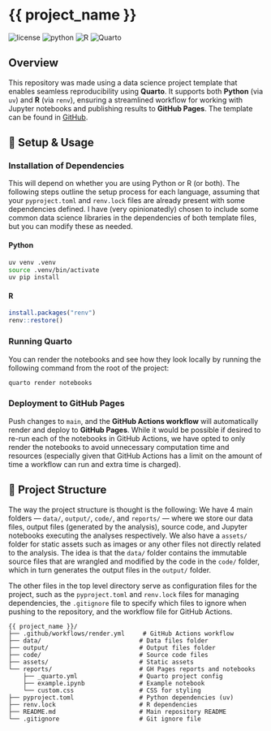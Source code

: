 # {{ project_name }}

![license](https://img.shields.io/badge/license-MIT-green)
![python](https://img.shields.io/badge/python->3.10-orange?logo=Python&logoColor=white)
![R](https://img.shields.io/badge/R->4.4.2-blue?logo=R)
![Quarto](https://img.shields.io/badge/quarto->1.6-skyblue?logo=quarto)

## Overview

This repository was made using a data science project template that enables seamless reproducibility using **Quarto**. It supports both **Python** (via `uv`) and **R** (via `renv`), ensuring a streamlined workflow for working with Jupyter notebooks and publishing results to **GitHub Pages**. The template can be found in [GitHub](https://github.com/AlFontal/data-science-quarto-template).

## 🔧 Setup & Usage

### Installation of Dependencies

This will depend on whether you are using Python or R (or both). The following steps outline the setup process for each language, assuming that your `pyproject.toml` and `renv.lock` files are already present with some dependencies defined. I have (very opinionatedly) chosen to include some common data science libraries in the dependencies of both template files, but you can modify these as needed.

#### Python
```bash
uv venv .venv
source .venv/bin/activate
uv pip install
```

#### R
```r
install.packages("renv")
renv::restore()
```

### Running Quarto

You can render the notebooks and see how they look locally by running the following command from the root of the project:

```bash
quarto render notebooks
```

### Deployment to GitHub Pages

Push changes to `main`, and the **GitHub Actions workflow** will automatically render and deploy to **GitHub Pages**. While it would be possible if desired to re-run each of the notebooks in GitHub Actions, we have opted to only render the notebooks to avoid unnecessary computation time and resources (especially given that GitHub Actions has a limit on the amount of time a workflow can run and extra time is charged).

## 📁 Project Structure

The way the project structure is thought is the following: We have 4 main folders — `data/`, `output/`, `code/`, and `reports/` — where we store our data files, output files (generated by the analysis), source code, and Jupyter notebooks executing the analyses respectively. We also have a `assets/` folder for static assets such as images or any other files not directly related to the analysis. The idea is that the `data/` folder contains the immutable source files that are wrangled and modified by the code in the `code/` folder, which in turn generates the output files in the `output/` folder.

The other files in the top level directory serve as configuration files for the project, such as the `pyproject.toml` and `renv.lock` files for managing dependencies, the `.gitignore` file to specify which files to ignore when pushing to the repository, and the workflow file for GitHub Actions.

```
{{ project_name }}/
├── .github/workflows/render.yml     # GitHub Actions workflow
├── data/                           # Data files folder
├── output/                         # Output files folder
├── code/                           # Source code files
├── assets/                         # Static assets
└── reports/                        # GH Pages reports and notebooks
    ├── _quarto.yml                 # Quarto project config
    ├── example.ipynb               # Example notebook
    └── custom.css                  # CSS for styling
├── pyproject.toml                  # Python dependencies (uv)
├── renv.lock                       # R dependencies
├── README.md                       # Main repository README
└── .gitignore                      # Git ignore file
```